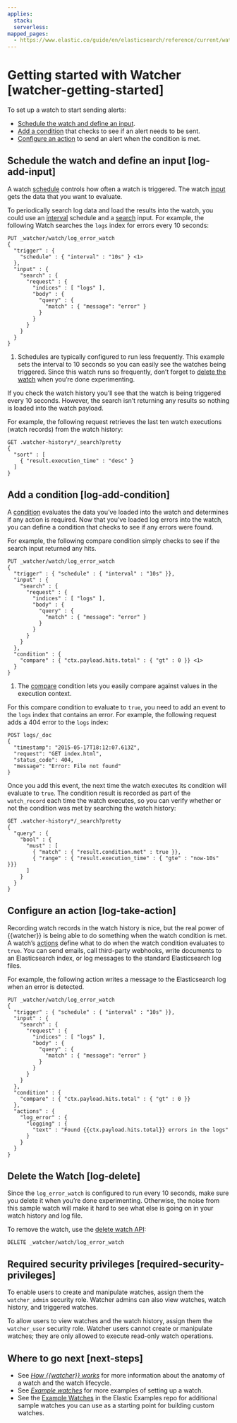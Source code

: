 ```yaml
---
applies:
  stack:
  serverless:
mapped_pages:
  - https://www.elastic.co/guide/en/elasticsearch/reference/current/watcher-getting-started.html
---
```


# Getting started with Watcher [watcher-getting-started]

To set up a watch to start sending alerts:

* [Schedule the watch and define an input](#log-add-input).
* [Add a condition](#log-add-condition) that checks to see if an alert needs to be sent.
* [Configure an action](#log-take-action) to send an alert when the condition is met.

## Schedule the watch and define an input [log-add-input]

A watch [schedule](trigger-schedule.md) controls how often a watch is triggered. The watch [input](input.md) gets the data that you want to evaluate.

To periodically search log data and load the results into the watch, you could use an [interval](https://www.elastic.co/guide/en/elasticsearch/reference/current/_schedule_types.html#schedule-interval) schedule and a [search](input-search.md) input. For example, the following Watch searches the `logs` index for errors every 10 seconds:

```console
PUT _watcher/watch/log_error_watch
{
  "trigger" : {
    "schedule" : { "interval" : "10s" } <1>
  },
  "input" : {
    "search" : {
      "request" : {
        "indices" : [ "logs" ],
        "body" : {
          "query" : {
            "match" : { "message": "error" }
          }
        }
      }
    }
  }
}
```

1. Schedules are typically configured to run less frequently. This example sets the interval to 10 seconds so you can easily see the watches being triggered. Since this watch runs so frequently, don’t forget to [delete the watch](#log-delete) when you’re done experimenting.


If you check the watch history you’ll see that the watch is being triggered every 10 seconds. However, the search isn’t returning any results so nothing is loaded into the watch payload.

For example, the following request retrieves the last ten watch executions (watch records) from the watch history:

```console
GET .watcher-history*/_search?pretty
{
  "sort" : [
    { "result.execution_time" : "desc" }
  ]
}
```

## Add a condition [log-add-condition]

A [condition](condition.md) evaluates the data you’ve loaded into the watch and determines if any action is required. Now that you’ve loaded log errors into the watch, you can define a condition that checks to see if any errors were found.

For example, the following compare condition simply checks to see if the search input returned any hits.

```console
PUT _watcher/watch/log_error_watch
{
  "trigger" : { "schedule" : { "interval" : "10s" }},
  "input" : {
    "search" : {
      "request" : {
        "indices" : [ "logs" ],
        "body" : {
          "query" : {
            "match" : { "message": "error" }
          }
        }
      }
    }
  },
  "condition" : {
    "compare" : { "ctx.payload.hits.total" : { "gt" : 0 }} <1>
  }
}
```

1. The [compare](condition-compare.md) condition lets you easily compare against values in the execution context.

For this compare condition to evaluate to `true`, you need to add an event to the `logs` index that contains an error. For example, the following request adds a 404 error to the `logs` index:

```console
POST logs/_doc
{
  "timestamp": "2015-05-17T18:12:07.613Z",
  "request": "GET index.html",
  "status_code": 404,
  "message": "Error: File not found"
}
```

Once you add this event, the next time the watch executes its condition will evaluate to `true`. The condition result is recorded as part of the `watch_record` each time the watch executes, so you can verify whether or not the condition was met by searching the watch history:

```console
GET .watcher-history*/_search?pretty
{
  "query" : {
    "bool" : {
      "must" : [
        { "match" : { "result.condition.met" : true }},
        { "range" : { "result.execution_time" : { "gte" : "now-10s" }}}
      ]
    }
  }
}
```

## Configure an action [log-take-action]

Recording watch records in the watch history is nice, but the real power of {{watcher}} is being able to do something when the watch condition is met. A watch’s [actions](actions.md) define what to do when the watch condition evaluates to `true`. You can send emails, call third-party webhooks, write documents to an Elasticsearch index, or log messages to the standard Elasticsearch log files.

For example, the following action writes a message to the Elasticsearch log when an error is detected.

```console
PUT _watcher/watch/log_error_watch
{
  "trigger" : { "schedule" : { "interval" : "10s" }},
  "input" : {
    "search" : {
      "request" : {
        "indices" : [ "logs" ],
        "body" : {
          "query" : {
            "match" : { "message": "error" }
          }
        }
      }
    }
  },
  "condition" : {
    "compare" : { "ctx.payload.hits.total" : { "gt" : 0 }}
  },
  "actions" : {
    "log_error" : {
      "logging" : {
        "text" : "Found {{ctx.payload.hits.total}} errors in the logs"
      }
    }
  }
}
```

## Delete the Watch [log-delete]

Since the `log_error_watch` is configured to run every 10 seconds, make sure you delete it when you’re done experimenting. Otherwise, the noise from this sample watch will make it hard to see what else is going on in your watch history and log file.

To remove the watch, use the [delete watch API](https://www.elastic.co/docs/api/doc/elasticsearch/operation/operation-watcher-delete-watch):

```console
DELETE _watcher/watch/log_error_watch
```

## Required security privileges [required-security-privileges]

To enable users to create and manipulate watches, assign them the `watcher_admin` security role. Watcher admins can also view watches, watch history, and triggered watches.

To allow users to view watches and the watch history, assign them the `watcher_user` security role. Watcher users cannot create or manipulate watches; they are only allowed to execute read-only watch operations.

## Where to go next [next-steps]

* See [*How {{watcher}} works*](how-watcher-works.md) for more information about the anatomy of a watch and the watch lifecycle.
* See [*Example watches*](example-watches.md) for more examples of setting up a watch.
* See the [Example Watches](https://github.com/elastic/examples/tree/master/Alerting) in the Elastic Examples repo for additional sample watches you can use as a starting point for building custom watches.
